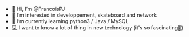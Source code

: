 - 👋 Hi, I’m @FrancoisPJ
- 👀 I’m interested in developpement, skateboard and network
- 🌱 I’m currently learning python3 / Java / MySQL 
- 💻 I want to know a lot of thing in new technology (it's so fascinating🫡)
<!---
- 💞️ I’m looking to collaborate on ...
- 📫 How to reach me
--->
<!---
FrancoisPJ/FrancoisPJ is a ✨ special ✨ repository because its `README.md` (this file) appears on your GitHub profile.
You can click the Preview link to take a look at your changes.
--->
